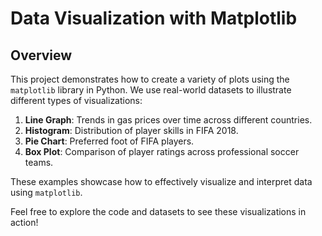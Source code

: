 
# Data Visualization with Matplotlib

## Overview

This project demonstrates how to create a variety of plots using the `matplotlib` library in Python. We use real-world datasets to illustrate different types of visualizations:

1. **Line Graph**: Trends in gas prices over time across different countries.
2. **Histogram**: Distribution of player skills in FIFA 2018.
3. **Pie Chart**: Preferred foot of FIFA players.
4. **Box Plot**: Comparison of player ratings across professional soccer teams.

These examples showcase how to effectively visualize and interpret data using `matplotlib`.

Feel free to explore the code and datasets to see these visualizations in action!
